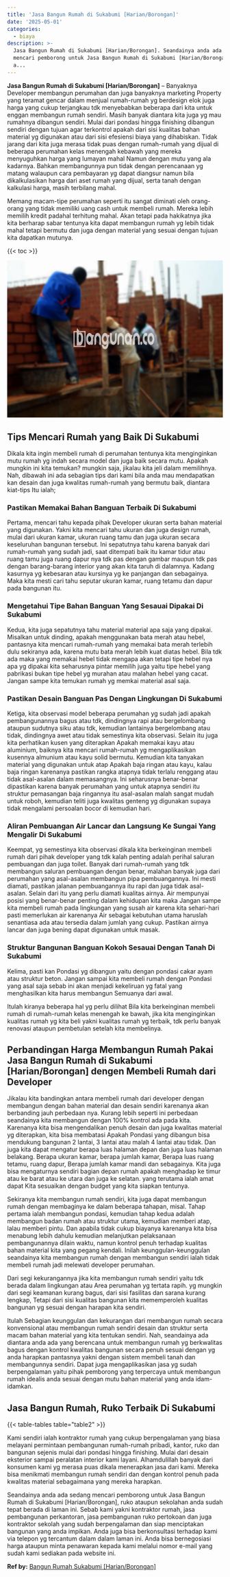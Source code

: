 ```yaml
---
title: 'Jasa Bangun Rumah di Sukabumi [Harian/Borongan]'
date: '2025-05-01'
categories:
  - biaya
description: >-
  Jasa Bangun Rumah di Sukabumi [Harian/Borongan]. Seandainya anda ada sedang
  mencari pemborong untuk Jasa Bangun Rumah di Sukabumi [Harian/Borongan], ruko
  a...
---
```


**Jasa Bangun Rumah di Sukabumi \[Harian/Borongan\]** – Banyaknya Developer membangun perumahan dan juga banyaknya marketing Property yang teramat gencar dalam menjual rumah-rumah yg berdesign elok juga harga yang cukup terjangkau tdk menyebabkan beberapa dari kita untuk enggan membangun rumah sendiri. Masih banyak diantara kita juga yg mau rumahnya dibangun sendiri. Mulai dari pondasi hingga finishing dibangun sendiri dengan tujuan agar terkontrol apakah dari sisi kualitas bahan material yg digunakan atau dari sisi efesiensi biaya yang dihabiskan. Tidak jarang dari kita juga merasa tidak puas dengan rumah-rumah yang dijual di beberapa perumahan kelas menengah kebawah yang mereka menyuguhkan harga yang lumayan mahal Namun dengan mutu yang ala kadarnya. Bahkan membangunnya pun tidak dengan perencanaan yg matang walaupun cara pembayaran yg dapat diangsur namun bila dikalkulasikan harga dari aset rumah yang dijual, serta tanah dengan kalkulasi harga, masih terbilang mahal.

Memang macam-tipe perumahan seperti itu sangat diminati oleh orang-orang yang tidak memiliki uang cash untuk membeli rumah. Mereka lebih memilih kredit padahal terhitung mahal. Akan tetapi pada hakikatnya jika kita berharap sabar tentunya kita dapat membangun rumah yg lebih tidak mahal tetapi bermutu dan juga dengan material yang sesuai dengan tujuan kita dapatkan mutunya.

{{< toc >}}

![Jasa Bangun Rumah di Sukabumi [Harian/Borongan]](/images/borong-bangunan-41.png)

## Tips Mencari Rumah yang Baik Di Sukabumi

Dikala kita ingin membeli rumah di perumahan tentunya kita menginginkan mutu rumah yg indah secara model dan juga baik secara mutu. Apakah mungkin ini kita temukan? mungkin saja, jikalau kita jeli dalam memilihnya. Nah, dibawah ini ada sebagian tips dari kami bila anda mau mendapatkan kan desain dan juga kwalitas rumah-rumah yang bermutu baik, diantara kiat-tips Itu ialah;

### Pastikan Memakai Bahan Banguan Terbaik Di Sukabumi

Pertama, mencari tahu kepada pihak Developer ukuran serta bahan material yang digunakan. Yakni kita mencari tahu ukuran dan juga design rumah, mulai dari ukuran kamar, ukuran ruang tamu dan juga ukuran secara keseluruhan bangunan tersebut. Ini sepatutnya tahu karena banyak dari rumah-rumah yang sudah jadi, saat ditempati baik itu kamar tidur atau ruang tamu juga ruang dapur nya tdk pas dengan gambar maupun tdk pas dengan barang-barang interior yang akan kita taruh di dalamnya. Kadang kasurnya yg kebesaran atau kursinya yg ke panjangan dan sebagainya. Maka kita mesti cari tahu seputar ukuran kamar, ruang tetamu dan dapur pada bangunan itu.

### Mengetahui Tipe Bahan Banguan Yang Sesauai Dipakai Di Sukabumi

Kedua, kita juga sepatutnya tahu material material apa saja yang dipakai. Misalkan untuk dinding, apakah menggunakan bata merah atau hebel, pantasnya kita mencari rumah-rumah yang memakai bata merah terlebih dulu sekiranya ada, karena mutu bata merah lebih kuat diatas hebel. Bila tdk ada maka yang memakai hebel tidak mengapa akan tetapi tipe hebel nya apa yg dipakai kita seharusnya pintar memilih juga yaitu tipe hebel yang pabrikasi bukan tipe hebel yg murahan atau malahan hebel yang cacat. Jangan sampe kita temukan rumah yg memkai material asal saja.

### Pastikan Desain Banguan Pas Dengan Lingkungan Di Sukabumi

Ketiga, kita observasi model beberapa perumahan yg sudah jadi apakah pembangunannya bagus atau tdk, dindingnya rapi atau bergelombang ataupun sudutnya siku atau tdk, kemudian lantainya bergelombang atau tidak, dindingnya awet atau tidak semestinya kita observasi. Selain itu juga kita perhatikan kusen yang diterapkan Apakah memakai kayu atau aluminium, baiknya kita mencari rumah-rumah yg mengaplikasikan kusennya almunium atau kayu solid bermutu. Kemudian kita tanyakan material yang digunakan untuk atap Apakah baja ringan atau kayu, kalau baja ringan karenanya pastikan rangka atapnya tidak terlalu renggang atau tidak asal-asalan dalam memasangnya. Ini seharusnya benar-benar dipastikan karena banyak perumahan yang untuk atapnya sendiri itu struktur pemasangan baja ringannya itu asal-asalan malah sangat mudah untuk roboh, kemudian teliti juga kwalitas genteng yg digunakan supaya tidak mengalami persoalan bocor di kemudian hari.

### Aliran Pembuangan Air Lancar dan Langsung Ke Sungai Yang Mengalir Di Sukabumi

Keempat, yg semestinya kita observasi dikala kita berkeinginan membeli rumah dari pihak developer yang tdk kalah penting adalah perihal saluran pembuangan dan juga toilet. Banyak dari rumah-rumah yang tdk membangun saluran pembuangan dengan benar, malahan banyak juga dari perumahan yang asal-asalan membangun pipa pembuangannya. Ini mesti diamati, pastikan jalanan pembuangannya itu rapi dan juga tidak asal-asalan. Selain dari itu yang perlu diamati kualitas airnya. Air mempunyai posisi yang benar-benar penting dalam kehidupan kita maka Jangan sampe kita membeli rumah pada lingkungan yang susah air karena kita sehari-hari pasti memerlukan air karenanya Air sebagai kebutuhan utama haruslah senantiasa ada atau tersedia dalam jumlah yang cukup. Pastikan airnya lancar dan juga bening dapat digunakan untuk masak.

### Struktur Bangunan Banguan Kokoh Sesauai Dengan Tanah Di Sukabumi

Kelima, pasti kan Pondasi yg dibangun yaitu dengan pondasi cakar ayam atau struktur beton. Jangan sampai kita membeli rumah dengan Pondasi yang asal saja sebab ini akan menjadi kekeliruan yg fatal yang menghasilkan kita harus membangun Semuanya dari awal.

Itulah kiranya beberapa hal yg perlu dilihat Bila kita berkeinginan membeli rumah di rumah-rumah kelas menengah ke bawah, jika kita menginginkan kualitas rumah yg kita beli yakni kualitas rumah yg terbaik, tdk perlu banyak renovasi ataupun pembetulan setelah kita membelinya.

## Perbandingan Harga Membangun Rumah Pakai Jasa Bangun Rumah di Sukabumi \[Harian/Borongan\] dengen Membeli Rumah dari Developer

Jikalau kita bandingkan antara membeli rumah dari developer dengan membangun dengan bahan material dan desain sendiri karenanya akan berbanding jauh perbedaan nya. Kurang lebih seperti ini perbedaan seandainya kita membangun dengan 100% kontrol ada pada kita. Karenanya kita bisa mengendalikan penuh desain dan juga kwalitas material yg diterapkan, kita bisa membatasi Apakah Pondasi yang dibangun bisa mendukung bangunan 2 lantai, 3 lantai atau malah 4 lantai atau tidak. Dan juga kita dapat mengatur berapa luas halaman depan dan juga luas halaman belakang. Berapa ukuran kamar, berapa jumlah kamar, Berapa luas ruang tetamu, ruang dapur, Berapa jumlah kamar mandi dan sebagainya. Kita juga bisa mengaturnya sendiri bagian depan rumah apakah menghadap ke timur atau ke barat atau ke utara dan juga ke selatan. yang terutama ialah amat dapat Kita sesuaikan dengan budget yang kita siapkan tentunya.

Sekiranya kita membangun rumah sendiri, kita juga dapat membangun rumah dengan membaginya ke dalam beberapa tahapan, misal. Tahap pertama ialah membangun pondasi, kemudian tahap kedua adalah membangun badan rumah atau struktur utama, kemudian memberi atap, lalau memberi pintu. Dan apabila tidak cukup biayanya karenanya kita bisa menabung lebih dahulu kemudian melanjutkan pelaksanaan pembangunannya dilain waktu, namun kontrol penuh terhadap kualitas bahan material kita yang pegang kendali. Inilah keunggulan-keunggulan seandainya kita membangun rumah dengan membangun sendiri ialah tidak membeli rumah jadi melewati developer perumahan.

Dari segi kekurangannya jika kita membangun rumah sendiri yaitu tdk berada dalam lingkungan atau Area perumahan yg tertata rapih. yg mungkin dari segi keamanan kurang bagus, dari sisi fasilitas dan sarana kurang lengkap, Tetapi dari sisi kualitas bangunan kita mememperoleh kualitas bangunan yg sesuai dengan harapan kita sendiri.

Itulah Sebagian keunggulan dan kekurangan dari membangun rumah secara konvensional atau membangun rumah sendiri desain dan struktur serta macam bahan material yang kita tentukan sendiri. Nah, seandainya ada diantara anda ada yang berencana untuk membangun rumah yg berkwalitas bagus dengan kontrol kwalitas bangunan secara penuh sesuai dengan yg anda harapkan pantasnya yakni dengan sistem membeli tanah dan membangunnya sendiri. Dapat juga mengaplikasikan jasa yg sudah berpengalaman yaitu pihak pemborong yang terpercaya untuk membangun rumah idealis anda sesuai dengan mutu bahan material yang anda idam-idamkan.

## Jasa Bangun Rumah, Ruko Terbaik Di Sukabumi

{{< table-tables table="table2" >}}

Kami sendiri ialah kontraktor rumah yang cukup berpengalaman yang biasa melayani permintaan pembangunan rumah-rumah pribadi, kantor, ruko dan bangunan sejenis mulai dari pondasi hingga finishing. Mulai dari desain eksterior sampai peralatan interior kami layani. Alhamdulillah banyak dari konsumen kami yg merasa puas dikala menerapkan jasa dari kami. Mereka bisa menikmati membangun rumah sendiri dan dengan kontrol penuh pada kwalitas material sebagaimana yang mereka harapkan.

Seandainya anda ada sedang mencari pemborong untuk Jasa Bangun Rumah di Sukabumi \[Harian/Borongan\], ruko ataupun sekolahan anda sudah tepat berada di laman ini. Sebab kami yakni kontraktor rumah, jasa pembangunan perkantoran, jasa pembangunan ruko pertokoan dan juga kontraktor sekolah yang sudah berpengalaman dan siap menciptakan bangunan yang anda impikan. Anda juga bisa berkonsultasi terhadap kami via telepon yg tercantum dalam dalam laman ini. Anda bisa bernegosiasi harga ataupun minta penawaran kepada kami melalui nomor e-mail yang sudah kami sediakan pada website ini.

**Ref by:** [Bangun Rumah Sukabumi [Harian/Borongan]](https://id.wikipedia.org/wiki/Bangun)
